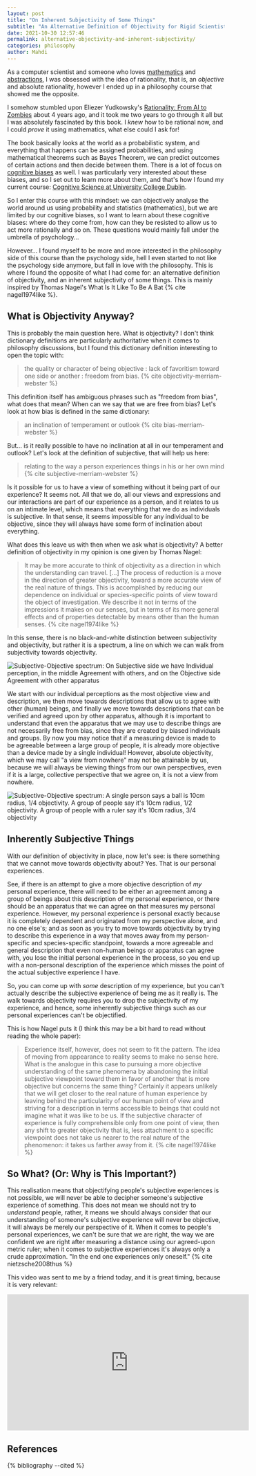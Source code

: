 ```yaml
---
layout: post
title: "On Inherent Subjectivity of Some Things"
subtitle: "An Alternative Definition of Objectivity for Rigid Scientists"
date: 2021-10-30 12:57:46
permalink: alternative-objectivity-and-inherent-subjectivity/
categories: philosophy
author: Mahdi
---
```


As a computer scientist and someone who loves
[mathematics](/mathematical-induction-proving-tiling-methods) and
[abstractions](/typoclassopedia-exercise-solutions), I was obsessed with the
idea of rationality, that is, an _objective_ and absolute rationality, however I
ended up in a philosophy course that showed me the opposite.

I somehow stumbled upon Eliezer Yudkowsky's [Rationality: From AI to
Zombies](https://www.readthesequences.com/) about 4 years ago, and it took me
two years to go through it all but I was absolutely fascinated by this book. I
_knew_ how to be rational now, and I could _prove_ it using mathematics, what
else could I ask for!

The book basically looks at the world as a probabilistic system, and everything
that happens can be assigned probabilities, and using mathematical theorems such
as Bayes Theorem, we can predict outcomes of certain actions and then decide
between them. There is a lot of focus on [cognitive
biases](https://en.wikipedia.org/wiki/List_of_cognitive_biases) as well. I was
particularly very interested about these biases, and so I set out to learn more
about them, and that's how I found my current course: [Cognitive Science at
University College Dublin](https://cogsci.ucd.ie).

So I enter this course with this mindset: we can objectively analyse the world
around us using probability and statistics (mathematics), but we are limited by
our cognitive biases, so I want to learn about these cognitive biases: where do
they come from, how can they be resisted to allow us to act more rationally and
so on. These questions would mainly fall under the umbrella of psychology...

However... I found myself to be more and more interested in the philosophy side
of this course than the psychology side, hell I even started to not like the
psychology side anymore, but fall in love with the philosophy. This is where I
found the opposite of what I had come for: an alternative definition of
objectivity, and an inherent subjectivity of some things. This is mainly
inspired by Thomas Nagel's What Is It Like To Be A Bat {% cite nagel1974like %}.

What is Objectivity Anyway?
---------------------------

This is probably the main question here. What is objectivity? I don't think
dictionary definitions are particularly authoritative when it comes to
philosophy discussions, but I found this dictionary definition interesting to
open the topic with:

> the quality or character of being objective : lack of favoritism toward one
side or another : freedom from bias. {% cite objectivity-merriam-webster %}

This definition itself has ambiguous phrases such as "freedom from bias", what
does that mean? When can we say that we are free from bias? Let's look at how
bias is defined in the same dictionary:

> an inclination of temperament or outlook {% cite bias-merriam-webster %}

But... is it really possible to have no inclination at all in our temperament
and outlook? Let's look at the definition of subjective, that will help us here:

> relating to the way a person experiences things in his or her own mind {% cite
subjective-merriam-webster %}

Is it possible for us to have a view of something without it being part of our
experience? It seems not. All that we do, all our views and expressions and our
interactions are part of our experience as a person, and it relates to us on an
intimate level, which means that everything that we do as individuals is
subjective. In that sense, it seems impossible for any individual to be
objective, since they will always have some form of inclination about
everything.

What does this leave us with then when we ask what is objectivity? A better
definition of objectivity in my opinion is one given by Thomas Nagel:

> It may be more accurate to think of objectivity as a direction in which the
understanding can travel. [...] The process of reduction is a move in the
direction of greater objectivity, toward a more accurate view of the real nature
of things. This is accomplished by reducing our dependence on individual or
species-specific points of view toward the object of investigation. We describe
it not in terms of the impressions it makes on our senses, but in terms of its
more general effects and of properties detectable by means other than the human
senses. {% cite nagel1974like %}

In this sense, there is no black-and-white distinction between subjectivity and
objectivity, but rather it is a spectrum, a line on which we can walk from
subjectivity towards objectivity.

![Subjective-Objective spectrum: On Subjective side we have Individual perception, in the middle Agreement with others, and on the Objective side Agreement with other apparatus](/img/inherent-subjectivity/subjective-objective.png)

We start with our individual perceptions as the most objective view and
description, we then move towards descriptions that allow us to agree with other
(human) beings, and finally we move towards descriptions that can be verified
and agreed upon by other apparatus, although it is important to understand that
even the apparatus that we may use to describe things are not necessarily free
from bias, since they are created by biased individuals and groups. By now you
may notice that if a measuring device is made to be agreeable between a large
group of people, it is already more objective than a device made by a single
individual! However, absolute objectivity, which we may call "a view from
nowhere" may not be attainable by us, because we will always be viewing things
from our own perspectives, even if it is a large, collective perspective that we
agree on, it is not a view from nowhere.

![Subjective-Objective spectrum: A single person says a ball is 10cm radius, 1/4 objectivity. A group of people say it's 10cm radius, 1/2 objectivity. A group of people with a ruler say it's 10cm radius, 3/4 objectivity](/img/inherent-subjectivity/subjective-objective-example.png)

Inherently Subjective Things
----------------------------

With our definition of objectivity in place, now let's see: is there something
that we cannot move towards objectivity about? Yes. That is our personal
experiences.

See, if there is an attempt to give a more objective description of _my_
personal experience, there will need to be either an agreement among a group of
beings about this description of my personal experience, or there should be an
apparatus that we can agree on that measures my personal experience. However, my
personal experience is personal exactly because it is completely dependent and
originated from my perspective alone, and no one else's; and as soon as you try
to move towards objectivity by trying to describe this experience in a way that
moves away from my person-specific and species-specific standpoint, towards a
more agreeable and general description that even non-human beings or apparatus
can agree with, you lose the initial personal experience in the process, so you
end up with a non-personal description of the experience which misses the point
of the actual subjective experience I have.

So, you can come up with _some_ description of my experience, but you can't
actually describe the subjective experience of being me as it really is. The
walk towards objectivity requires you to drop the subjectivity of my experience,
and hence, some inherently subjective things such as our personal experiences
can't be objectified.

This is how Nagel puts it (I think this may be a bit hard to read without
reading the whole paper):

> Experience itself, however, does not seem to fit the pattern. The idea of
moving from appearance to reality seems to make no sense here. What is the
analogue in this case to pursuing a more objective understanding of the same
phenomena by abandoning the initial subjective viewpoint toward them in favor of
another that is more objective but concerns the same thing? Certainly it appears
unlikely that we will get closer to the real nature of human experience by
leaving behind the particularity of our human point of view and striving for a
description in terms accessible to beings that could not imagine what it was
like to be us. If the subjective character of experience is fully comprehensible
only from one point of view, then any shift to greater objectivity that is, less
attachment to a specific viewpoint does not take us nearer to the real nature of
the phenomenon: it takes us farther away from it. {% cite nagel1974like %} 

So What? (Or: Why is This Important?)
----------------------

This realisation means that objectifying people's subjective experiences is not
possible, we will never be able to decipher someone's subjective experience of
something. This does not mean we should not try to _understand_ people, rather,
it means we should always consider that our understanding of someone's
subjective experience will never be objective, it will always be merely our
perspective of it. When it comes to people's personal experiences, we can't be
sure that we are right, the way we are confident we are right after measuring a
distance using our agreed-upon metric ruler; when it comes to subjective
experiences it's always only a crude approximation. "In the end one experiences
only oneself." {% cite nietzsche2008thus %}

This video was sent to me by a friend today, and it is great timing, because it
is very relevant:

<iframe class="centered" width="560" height="315" src="https://www.youtube-nocookie.com/embed/oRG2jlQWCsY" title="Good Will Hunting | 'Your Move Chief' (HD) - Matt Damon, Robin Williams | MIRAMAX" frameborder="0" allow="picture-in-picture" allowfullscreen></iframe>

References
----------

{% bibliography --cited %}
